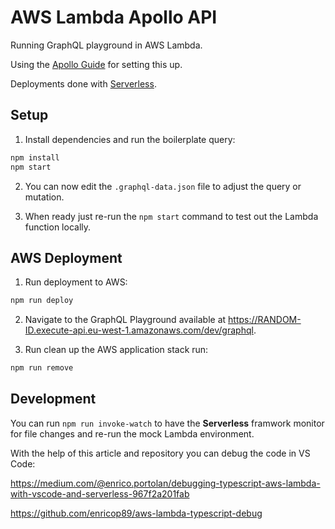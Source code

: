 # AWS Lambda Apollo API

Running GraphQL playground in AWS Lambda.

Using the [Apollo Guide](https://www.apollographql.com/docs/apollo-server/deployment/lambda/) for setting this up.

Deployments done with [Serverless](https://www.serverless.com/).

## Setup

1. Install dependencies and run the boilerplate query:

```bash
npm install
npm start
```

2. You can now edit the `.graphql-data.json` file to adjust the query or mutation.

3. When ready just re-run the `npm start` command to test out the Lambda function locally.

## AWS Deployment

1. Run deployment to AWS:

```bash
npm run deploy
```

2. Navigate to the GraphQL Playground available at https://RANDOM-ID.execute-api.eu-west-1.amazonaws.com/dev/graphql.

3. Run clean up the AWS application stack run:

```bash
npm run remove
```

## Development

You can run `npm run invoke-watch` to have the **Serverless** framwork monitor for file changes and re-run the mock Lambda environment.

With the help of this article and repository you can debug the code in VS Code:

https://medium.com/@enrico.portolan/debugging-typescript-aws-lambda-with-vscode-and-serverless-967f2a201fab

https://github.com/enricop89/aws-lambda-typescript-debug

